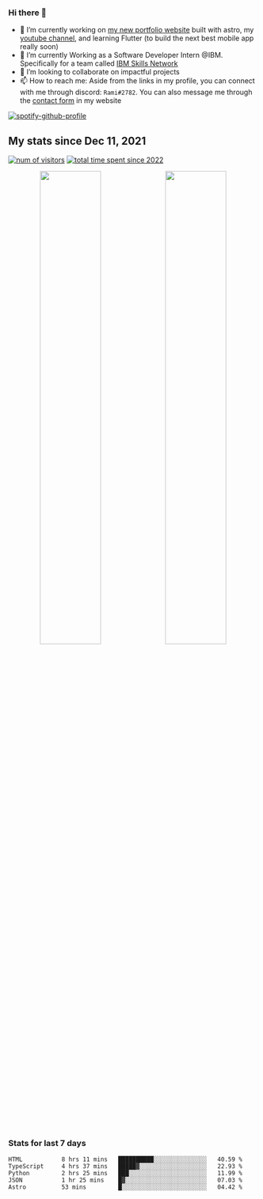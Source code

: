 ### Hi there 👋
- 🔭 I’m currently working on [my new portfolio website](https://github.com/psycho-baller/portfolio) built with astro, my [youtube channel](https://www.youtube.com/channel/UCf9CoIzXxFcwlwaNuN5_1BQ), and learning Flutter (to build the next best mobile app really soon)
- 🌱 I’m currently Working as a Software Developer Intern @IBM. Specifically for a team called [IBM Skills Network](https://skills.network/)
- 👯 I’m looking to collaborate on impactful projects
- 📫 How to reach me: Aside from the links in my profile, you can connect with me through discord: `Rami#2782`. You can also message me through the [contact form](https://rami-maalouf.vercel.app/?goTo=contact) in my website
<!--
[![Readme Card](https://github-readme-stats.vercel.app/api/pin/?username=psycho-baller&repo=psycho-baller)](https://github.com/psycho-baller/psycho-baller)
-->
[![spotify-github-profile](https://spotify-github-profile.vercel.app/api/view?uid=317ip6uskv3ex44es6nsiywa66zm&cover_image=true&theme=novatorem&show_offline=false&background_color=121212&bar_color=53b14f&bar_color_cover=true)](https://open.spotify.com/user/317ip6uskv3ex44es6nsiywa66zm)
## My stats since Dec 11, 2021
[![num of visitors](https://visitor-badge.glitch.me/badge?page_id=psycho-baller.visitor-badge&left_text=Hello%20visitor%20number&style=flat-square)](https://www.youtube.com/watch?v=dQw4w9WgXcQ)
[![total time spent since 2022](https://wakatime.com/badge/user/33addb7e-f5e6-470b-a55b-0a8babc62ebb.svg?style=flat-square)](https://wakatime.com/@psychoballer)
<div float="left" align="center">
  <img src="https://github-readme-stats.vercel.app/api?username=psycho-baller&show_icons=true&count_private=true&hide_border=true&include_all_commits=true&theme=blue-green" width="49.5%" />
  <img src="https://github-readme-stats.vercel.app/api/top-langs/?username=psycho-baller&layout=compact&langs_count=6&theme=blue-green&hide_border=true" width="49.5%" /> 
</div>

### Stats for last 7 days
<!--START_SECTION:waka-->

```text
HTML           8 hrs 11 mins   ██████████░░░░░░░░░░░░░░░   40.59 %
TypeScript     4 hrs 37 mins   █████▓░░░░░░░░░░░░░░░░░░░   22.93 %
Python         2 hrs 25 mins   ███░░░░░░░░░░░░░░░░░░░░░░   11.99 %
JSON           1 hr 25 mins    █▓░░░░░░░░░░░░░░░░░░░░░░░   07.03 %
Astro          53 mins         █░░░░░░░░░░░░░░░░░░░░░░░░   04.42 %
```

<!--END_SECTION:waka-->

